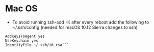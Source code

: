 # Mac OS   
- To avoid running ssh-add -K after every reboot add the following to ~/.ssh/config (needed for macOS 10.12 Sierra changes to ssh)   
```Host *
AddKeysToAgent yes
UseKeychain yes
IdentityFile ~/.ssh/id_rsa```
